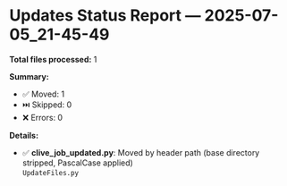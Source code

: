 # Updates Status Report — 2025-07-05_21-45-49

**Total files processed:** 1

**Summary:**
- ✅ Moved: 1
- ⏭️ Skipped: 0
- ❌ Errors: 0

**Details:**

- ✅ **clive_job_updated.py**: Moved by header path (base directory stripped, PascalCase applied)  
    `UpdateFiles.py`

